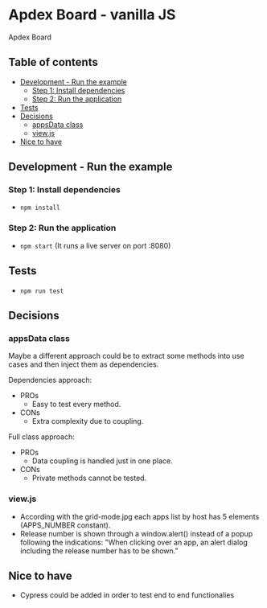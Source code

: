 # Apdex Board - vanilla JS
Apdex Board

## Table of contents
* [Development - Run the example](#development-run-the-example)
  + [Step 1: Install dependencies](#step-1-install-dependencies)
  + [Step 2: Run the application](#step-2-run-the-application)
* [Tests](#tests)
* [Decisions](#decisions)
  + [appsData class](#appsdata-class)
  + [view.js](#viewjs)
 * [Nice to have](#nice-to-have)

## Development - Run the example

### Step 1: Install dependencies
* `npm install`

### Step 2: Run the application
* `npm start` (It runs a live server on port :8080)

## Tests
* `npm run test`

## Decisions
### appsData class
Maybe a different approach could be to extract some methods into use cases and then inject them as dependencies.

Dependencies approach:
* PROs
    * Easy to test every method.
* CONs
    * Extra complexity due to coupling.

Full class approach:
* PROs
    * Data coupling is handled just in one place.
* CONs
    * Private methods cannot be tested.


### view.js
* According with the grid-mode.jpg each apps list by host has 5 elements (APPS_NUMBER constant).
* Release number is shown through a window.alert() instead of a popup following the indications: "When clicking over an app, an alert dialog including the release number has to be shown."

## Nice to have
* Cypress could be added in order to test end to end functionalies

